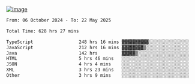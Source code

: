 
[![image](https://github.com/user-attachments/assets/3e37fcfd-5657-4b9d-95f6-80b564699e3f)](https://ayushmaurya.vercel.app)

<!--START_SECTION:waka-->

```txt
From: 06 October 2024 - To: 22 May 2025

Total Time: 628 hrs 27 mins

TypeScript                 248 hrs 16 mins ▓▓▓▓▓▓▓▓▓▓░░░░░░░░░░░░░░░   39.31 %
JavaScript                 212 hrs 16 mins ▓▓▓▓▓▓▓▓▒░░░░░░░░░░░░░░░░   33.61 %
Java                       142 hrs         ▓▓▓▓▓▒░░░░░░░░░░░░░░░░░░░   22.48 %
HTML                       5 hrs 46 mins   ░░░░░░░░░░░░░░░░░░░░░░░░░   00.91 %
JSON                       4 hrs 4 mins    ░░░░░░░░░░░░░░░░░░░░░░░░░   00.65 %
XML                        3 hrs 23 mins   ░░░░░░░░░░░░░░░░░░░░░░░░░   00.54 %
Other                      3 hrs 9 mins    ░░░░░░░░░░░░░░░░░░░░░░░░░   00.50 %
```

<!--END_SECTION:waka-->

<!--
**the-t3ch-wizard/the-t3ch-wizard** is a ✨ _special_ ✨ repository because its `README.md` (this file) appears on your GitHub profile.

Here are some ideas to get you started:

- 🔭 I’m currently working on ...
- 🌱 I’m currently learning ...
- 👯 I’m looking to collaborate on ...
- 🤔 I’m looking for help with ...
- 💬 Ask me about ...
- 📫 How to reach me: ...
- 😄 Pronouns: ...
- ⚡ Fun fact: ...
-->
